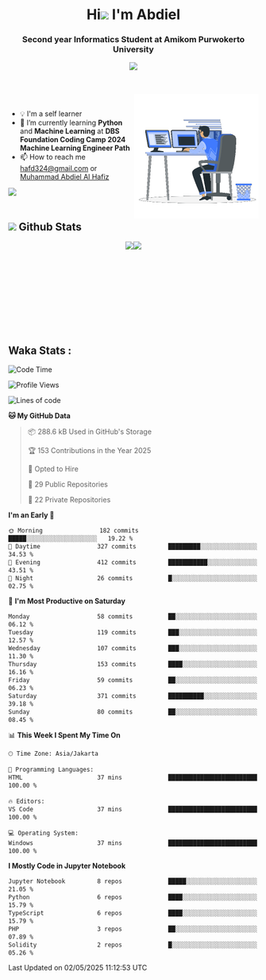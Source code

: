 
<h1 align="center"><b>Hi<img src="https://media.giphy.com/media/hvRJCLFzcasrR4ia7z/giphy.gif" width="35"> I'm Abdiel </b></h1>

<h3 align="center"> Second year Informatics Student at Amikom Purwokerto University </h3>

<div align='center'>
	
![](https://komarev.com/ghpvc/?username=dlzcods&style=for-the-badge)
	
</div>
<br>

<picture> <img align="right" src="https://github.com/0xAbdulKhalid/0xAbdulKhalid/raw/main/assets/mdImages/Right_Side.gif" width = 250px></picture>

<br>

- 💡 I'm a self learner
- 🌱 I’m currently learning **Python** and **Machine Learning** at **DBS Foundation Coding Camp 2024 Machine Learning Engineer Path**
- 📫 How to reach me [hafd324@gmail.com](mailto:hafd324d@gmail.com) or [Muhammad Abdiel Al Hafiz](https://www.linkedin.com/in/muhammad-abdiel-al-hafiz)

<img src="https://user-images.githubusercontent.com/73097560/115834477-dbab4500-a447-11eb-908a-139a6edaec5c.gif"><br><br>

<!-- ## <img src="https://media2.giphy.com/media/QssGEmpkyEOhBCb7e1/giphy.gif?cid=ecf05e47a0n3gi1bfqntqmob8g9aid1oyj2wr3ds3mg700bl&rid=giphy.gif" width ="25"><b> Languages and Tools</b>

![Python](https://img.shields.io/badge/Python%20-FFFFFF.svg?style=for-the-badge&logo=python&logoColor=blue)
![MySQL](https://img.shields.io/badge/MySQL-FFFFFF?style=for-the-badge&logo=mysql&logoColor=blue)
![Laravel](https://img.shields.io/badge/laravel-FFFFFF.svg?style=for-the-badge&logo=laravel&logoColor=blue)
![VS Code](https://img.shields.io/badge/VS%20Code-FFFFFF.svg?style=for-the-badge&logo=visual-studio-code&logoColor=blue)
<br>
![Java](https://img.shields.io/badge/Java-FFFFFF?style=for-the-badge&logo=openjdk&logoColor=blue)
![NetBeans IDE](https://img.shields.io/badge/NetBeans%20IDE-FFFFFF.svg?style=for-the-badge&logo=apache-netbeans-ide&logoColor=blue)
![GitHub](https://img.shields.io/badge/github-FFFFFF.svg?style=for-the-badge&logo=github&logoColor=blue)
<br>
![Markdown](https://img.shields.io/badge/markdown-FFFFFF.svg?style=for-the-badge&logo=markdown&logoColor=blue)

<br>
<br>
<br> -->


## <img src="https://media.giphy.com/media/iY8CRBdQXODJSCERIr/giphy.gif" width="35"><b> Github Stats </b>

<div  style="display: flex; flex-wrap: wrap; justify-content: center;">
   <img height="160em" src="https://github-readme-stats.vercel.app/api?username=dlzcods&show_icons=true&theme=default" />
   <img height="160em" src="https://github-readme-stats.vercel.app/api/top-langs/?username=dlzcods&layout=compact" />
</div>



<br>

## Waka Stats :

<!--START_SECTION:waka-->
![Code Time](http://img.shields.io/badge/Code%20Time-216%20hrs%2020%20mins-blue)

![Profile Views](http://img.shields.io/badge/Profile%20Views-7-blue)

![Lines of code](https://img.shields.io/badge/From%20Hello%20World%20I%27ve%20Written-2.7%20million%20lines%20of%20code-blue)

**🐱 My GitHub Data** 

> 📦 288.6 kB Used in GitHub's Storage 
 > 
> 🏆 153 Contributions in the Year 2025
 > 
> 💼 Opted to Hire
 > 
> 📜 29 Public Repositories 
 > 
> 🔑 22 Private Repositories 
 > 
**I'm an Early 🐤** 

```text
🌞 Morning                182 commits         █████░░░░░░░░░░░░░░░░░░░░   19.22 % 
🌆 Daytime                327 commits         █████████░░░░░░░░░░░░░░░░   34.53 % 
🌃 Evening                412 commits         ███████████░░░░░░░░░░░░░░   43.51 % 
🌙 Night                  26 commits          █░░░░░░░░░░░░░░░░░░░░░░░░   02.75 % 
```
📅 **I'm Most Productive on Saturday** 

```text
Monday                   58 commits          ██░░░░░░░░░░░░░░░░░░░░░░░   06.12 % 
Tuesday                  119 commits         ███░░░░░░░░░░░░░░░░░░░░░░   12.57 % 
Wednesday                107 commits         ███░░░░░░░░░░░░░░░░░░░░░░   11.30 % 
Thursday                 153 commits         ████░░░░░░░░░░░░░░░░░░░░░   16.16 % 
Friday                   59 commits          ██░░░░░░░░░░░░░░░░░░░░░░░   06.23 % 
Saturday                 371 commits         ██████████░░░░░░░░░░░░░░░   39.18 % 
Sunday                   80 commits          ██░░░░░░░░░░░░░░░░░░░░░░░   08.45 % 
```


📊 **This Week I Spent My Time On** 

```text
🕑︎ Time Zone: Asia/Jakarta

💬 Programming Languages: 
HTML                     37 mins             █████████████████████████   100.00 % 

🔥 Editors: 
VS Code                  37 mins             █████████████████████████   100.00 % 

💻 Operating System: 
Windows                  37 mins             █████████████████████████   100.00 % 
```

**I Mostly Code in Jupyter Notebook** 

```text
Jupyter Notebook         8 repos             █████░░░░░░░░░░░░░░░░░░░░   21.05 % 
Python                   6 repos             ████░░░░░░░░░░░░░░░░░░░░░   15.79 % 
TypeScript               6 repos             ████░░░░░░░░░░░░░░░░░░░░░   15.79 % 
PHP                      3 repos             ██░░░░░░░░░░░░░░░░░░░░░░░   07.89 % 
Solidity                 2 repos             █░░░░░░░░░░░░░░░░░░░░░░░░   05.26 % 
```




 Last Updated on 02/05/2025 11:12:53 UTC
<!--END_SECTION:waka-->

<br>
<br>
